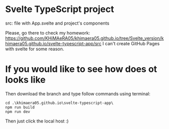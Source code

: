 # Svelte TypeScript project

src: file with App.svelte and project's components

Please, go there to check my homework: https://github.com/KHiMAeRA05/khimaera05.github.io/tree/Svelte_version/khimaera05.github.io/svelte-typescript-app/src
I can't create GitHub Pages with svelte for some reason.
# If you would like to see how does ot looks like
Then download the branch and type follow commands using terminal:
```
cd .\khimaera05.github.io\svelte-typescript-app\
npm run build
npm run dev
```
Then just click the local host :)
